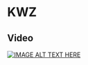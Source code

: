 # KWZ

## Video

[![IMAGE ALT TEXT HERE](https://img.youtube.com/vi/MTItqpa0V4M/0.jpg)](https://www.youtube.com/watch?v=MTItqpa0V4M)
